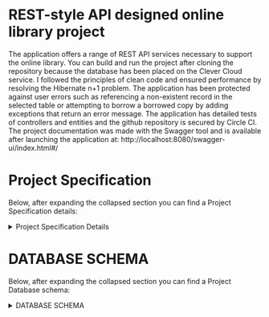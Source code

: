 # REST-style API designed online library project
The application offers a range of REST API services necessary to support the online library. You can build and run the project after cloning the repository because the database has been placed on the Clever Cloud service. I followed the principles of clean code and ensured performance by resolving the Hibernate n+1 problem. The application has been protected against user errors such as referencing a non-existent record in the selected table or attempting to borrow a borrowed copy by adding exceptions that return an error message. The application has detailed tests of controllers and entities and the github repository is secured by Circle CI. The project documentation was made with the Swagger tool and is available after launching the application at: http://localhost:8080/swagger-ui/index.html#/

# Project Specification
Below, after expanding the collapsed section you can find a Project Specification details:

<details><summary>Project Specification Details</summary>
<p>
  
---
  
-	Titles
  
   * Show all titles
  
   * Show single title
  
   * Delete title
    
   * Update title
  
   * Add title  
  
---
  
- Readers
  
   * Show all readers
  
   * Show single reader
  
   * Delete reader
  
   * Update reader data
   
   * Add reader
  
---
  
- Copies:
  
   * Show all copies
  
   * Show single copy
  
   * Show available copies for selected title
  
   * Delete copy
     
   * Add copy
  
---  
  
 - Borrows:
  
   * Show all borrows
  
   * Show single borrow
  
   * Delete borrow
  
   * Return copy
     
   * Add copy
 
--- 
</p>
</details>

# DATABASE SCHEMA
Below, after expanding the collapsed section you can find a Project Database schema:

<details><summary>DATABASE SCHEMA</summary>
<p>
---
CREATE TABLE TITLES (
    ID BIGINT NOT NULL AUTO_INCREMENT,
    TITLE VARCHAR(255) NOT NULL,
    AUTHOR VARCHAR(255) NOT NULL,
    PUBLICATION_DATE DATE NOT NULL,
    PRIMARY KEY (ID)
);

CREATE TABLE COPIES (
    ID BIGINT NOT NULL AUTO_INCREMENT,
    IS_BORROWED TINYINT(1) NOT NULL,
    TITLE_ID BIGINT NOT NULL,
    PRIMARY KEY (ID),
    FOREIGN KEY (TITLE_ID) REFERENCES TITLES(ID) ON DELETE CASCADE
);

CREATE TABLE READERS (
    ID BIGINT NOT NULL AUTO_INCREMENT,
    FIRST_NAME VARCHAR(255) NOT NULL,
    LAST_NAME VARCHAR(255) NOT NULL,
    SIGN_UP_DATE DATE NOT NULL,
    PRIMARY KEY (ID)
);

CREATE TABLE BORROWS (
    ID BIGINT NOT NULL AUTO_INCREMENT,
    BORROW_DATE DATE NOT NULL,
    RETURN_DATE DATE,
    COPY_ID BIGINT NOT NULL,
    READER_ID BIGINT NOT NULL,
    PRIMARY KEY (ID),
    FOREIGN KEY (COPY_ID) REFERENCES COPIES(ID) ON DELETE CASCADE,
    FOREIGN KEY (READER_ID) REFERENCES READERS(ID) ON DELETE CASCADE
);

---
</p>
</details>
